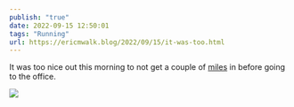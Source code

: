 ```yaml
---
publish: "true"
date: 2022-09-15 12:50:01
tags: "Running"
url: https://ericmwalk.blog/2022/09/15/it-was-too.html
---
```


It was too nice out this morning to not get a couple of [miles](http://www.strava.com/activities/7811907617) in before going to the office.

![](https://ericmwalk.blog/uploads/2022/d0b2e8d5e2.jpg)